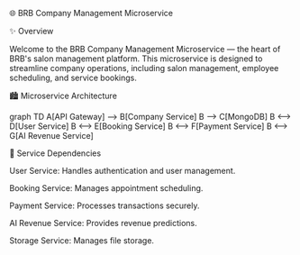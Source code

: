 🌐 BRB Company Management Microservice

✨ Overview

Welcome to the BRB Company Management Microservice — the heart of BRB's salon management platform. This microservice is designed to streamline company operations, including salon management, employee scheduling, and service bookings.

🏙️ Microservice Architecture

graph TD
    A[API Gateway] --> B[Company Service]
    B --> C[MongoDB]
    B <--> D[User Service]
    B <--> E[Booking Service]
    B <--> F[Payment Service]
    B <--> G[AI Revenue Service]

🔗 Service Dependencies

User Service: Handles authentication and user management.

Booking Service: Manages appointment scheduling.

Payment Service: Processes transactions securely.

AI Revenue Service: Provides revenue predictions.

Storage Service: Manages file storage.
